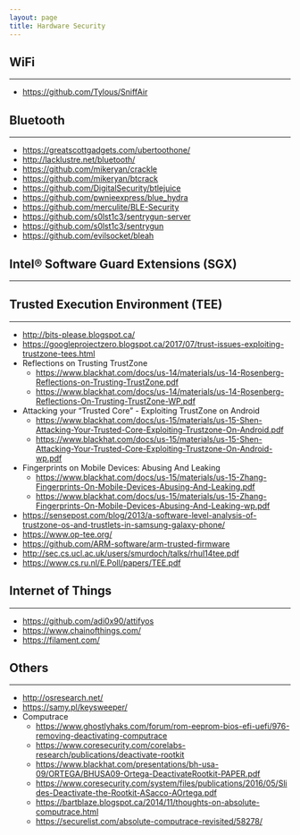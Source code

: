 ```yaml
---
layout: page
title: Hardware Security
---
```


## WiFi
---
- <https://github.com/Tylous/SniffAir>

## Bluetooth
---
- <https://greatscottgadgets.com/ubertoothone/>
- <http://lacklustre.net/bluetooth/>
- <https://github.com/mikeryan/crackle>
- <https://github.com/mikeryan/btcrack>
- <https://github.com/DigitalSecurity/btlejuice>
- <https://github.com/pwnieexpress/blue_hydra>
- <https://github.com/merculite/BLE-Security>
- <https://github.com/s0lst1c3/sentrygun-server>
- <https://github.com/s0lst1c3/sentrygun>
- <https://github.com/evilsocket/bleah>

## Intel® Software Guard Extensions (SGX)
---

## Trusted Execution Environment (TEE)
---
- <http://bits-please.blogspot.ca/>
- <https://googleprojectzero.blogspot.ca/2017/07/trust-issues-exploiting-trustzone-tees.html>
- Reflections on Trusting TrustZone
  - <https://www.blackhat.com/docs/us-14/materials/us-14-Rosenberg-Reflections-on-Trusting-TrustZone.pdf>
  - <https://www.blackhat.com/docs/us-14/materials/us-14-Rosenberg-Reflections-On-Trusting-TrustZone-WP.pdf>
- Attacking your “Trusted Core” - Exploiting TrustZone on Android
  - <https://www.blackhat.com/docs/us-15/materials/us-15-Shen-Attacking-Your-Trusted-Core-Exploiting-Trustzone-On-Android.pdf>
  - <https://www.blackhat.com/docs/us-15/materials/us-15-Shen-Attacking-Your-Trusted-Core-Exploiting-Trustzone-On-Android-wp.pdf>
- Fingerprints on Mobile Devices: Abusing And Leaking
  - <https://www.blackhat.com/docs/us-15/materials/us-15-Zhang-Fingerprints-On-Mobile-Devices-Abusing-And-Leaking.pdf>
  - <https://www.blackhat.com/docs/us-15/materials/us-15-Zhang-Fingerprints-On-Mobile-Devices-Abusing-And-Leaking-wp.pdf>
- <https://sensepost.com/blog/2013/a-software-level-analysis-of-trustzone-os-and-trustlets-in-samsung-galaxy-phone/>
- <https://www.op-tee.org/>
- <https://github.com/ARM-software/arm-trusted-firmware>
- <http://sec.cs.ucl.ac.uk/users/smurdoch/talks/rhul14tee.pdf>
- <https://www.cs.ru.nl/E.Poll/papers/TEE.pdf>

## Internet of Things
---
- <https://github.com/adi0x90/attifyos>
- <https://www.chainofthings.com/>
- <https://filament.com/>

## Others
---
- <http://osresearch.net/>
- <https://samy.pl/keysweeper/>
- Computrace
	- <https://www.ghostlyhaks.com/forum/rom-eeprom-bios-efi-uefi/976-removing-deactivating-computrace>
	- <https://www.coresecurity.com/corelabs-research/publications/deactivate-rootkit>
	- <https://www.blackhat.com/presentations/bh-usa-09/ORTEGA/BHUSA09-Ortega-DeactivateRootkit-PAPER.pdf>
	- <https://www.coresecurity.com/system/files/publications/2016/05/Slides-Deactivate-the-Rootkit-ASacco-AOrtega.pdf>
	- <https://bartblaze.blogspot.ca/2014/11/thoughts-on-absolute-computrace.html>
	- <https://securelist.com/absolute-computrace-revisited/58278/>